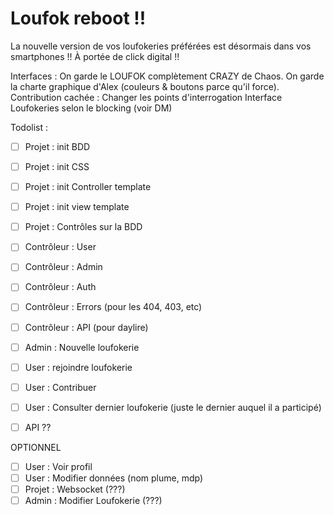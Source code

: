 # Loufok reboot !!

La nouvelle version de vos loufokeries préférées est désormais dans vos smartphones !! À portée de click digital !!

Interfaces :
On garde le LOUFOK complètement CRAZY de Chaos.
On garde la charte graphique d'Alex (couleurs & boutons parce qu'il force).
Contribution cachée : Changer les points d'interrogation
Interface Loufokeries selon le blocking (voir DM)

Todolist :

- [ ] Projet : init BDD
- [ ] Projet : init CSS
- [ ] Projet : init Controller template
- [ ] Projet : init view template
- [ ] Projet : Contrôles sur la BDD

- [ ] Contrôleur : User
- [ ] Contrôleur : Admin
- [ ] Contrôleur : Auth
- [ ] Contrôleur : Errors (pour les 404, 403, etc)
- [ ] Contrôleur : API (pour daylire)

- [ ] Admin : Nouvelle loufokerie
- [ ] User : rejoindre loufokerie
- [ ] User : Contribuer
- [ ] User : Consulter dernier loufokerie (juste le dernier auquel il a participé)
- [ ] API ??

OPTIONNEL

- [ ] User : Voir profil
- [ ] User : Modifier données (nom plume, mdp)
- [ ] Projet : Websocket (???)
- [ ] Admin : Modifier Loufokerie (???)

